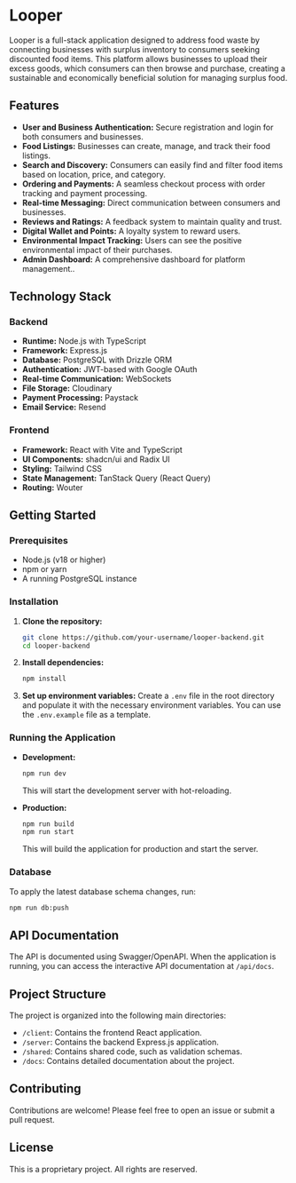 # Looper

Looper is a full-stack application designed to address food waste by connecting businesses with surplus inventory to consumers seeking discounted food items. This platform allows businesses to upload their excess goods, which consumers can then browse and purchase, creating a sustainable and economically beneficial solution for managing surplus food.

## Features

- **User and Business Authentication:** Secure registration and login for both consumers and businesses.
- **Food Listings:** Businesses can create, manage, and track their food listings.
- **Search and Discovery:** Consumers can easily find and filter food items based on location, price, and category.
- **Ordering and Payments:** A seamless checkout process with order tracking and payment processing.
- **Real-time Messaging:** Direct communication between consumers and businesses.
- **Reviews and Ratings:** A feedback system to maintain quality and trust.
- **Digital Wallet and Points:** A loyalty system to reward users.
- **Environmental Impact Tracking:** Users can see the positive environmental impact of their purchases.
- **Admin Dashboard:** A comprehensive dashboard for platform management..

## Technology Stack

### Backend

- **Runtime:** Node.js with TypeScript
- **Framework:** Express.js
- **Database:** PostgreSQL with Drizzle ORM
- **Authentication:** JWT-based with Google OAuth
- **Real-time Communication:** WebSockets
- **File Storage:** Cloudinary
- **Payment Processing:** Paystack
- **Email Service:** Resend

### Frontend

- **Framework:** React with Vite and TypeScript
- **UI Components:** shadcn/ui and Radix UI
- **Styling:** Tailwind CSS
- **State Management:** TanStack Query (React Query)
- **Routing:** Wouter

## Getting Started

### Prerequisites

- Node.js (v18 or higher)
- npm or yarn
- A running PostgreSQL instance

### Installation

1. **Clone the repository:**
   ```bash
   git clone https://github.com/your-username/looper-backend.git
   cd looper-backend
   ```

2. **Install dependencies:**
   ```bash
   npm install
   ```

3. **Set up environment variables:**
   Create a `.env` file in the root directory and populate it with the necessary environment variables. You can use the `.env.example` file as a template.

### Running the Application

- **Development:**
  ```bash
  npm run dev
  ```
  This will start the development server with hot-reloading.

- **Production:**
  ```bash
  npm run build
  npm run start
  ```
  This will build the application for production and start the server.

### Database

To apply the latest database schema changes, run:
```bash
npm run db:push
```

## API Documentation

The API is documented using Swagger/OpenAPI. When the application is running, you can access the interactive API documentation at `/api/docs`.

## Project Structure

The project is organized into the following main directories:

- `/client`: Contains the frontend React application.
- `/server`: Contains the backend Express.js application.
- `/shared`: Contains shared code, such as validation schemas.
- `/docs`: Contains detailed documentation about the project.

## Contributing

Contributions are welcome! Please feel free to open an issue or submit a pull request.

## License

This is a proprietary project. All rights are reserved.
